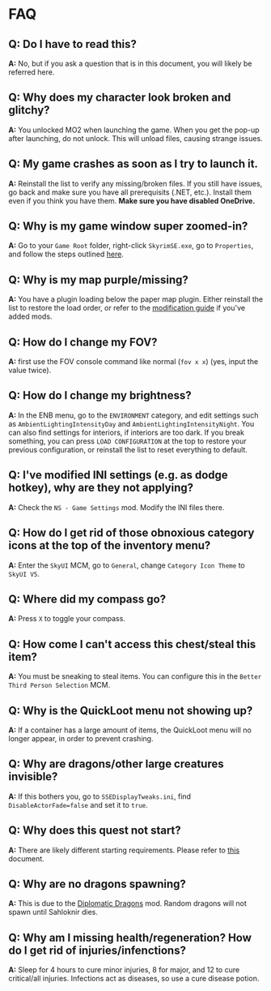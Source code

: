 # FAQ

## Q: Do I have to read this?

**A:** No, but if you ask a question that is in this document, you will likely be referred here.

## Q: Why does my character look broken and glitchy?

**A:** You unlocked MO2 when launching the game. When you get the pop-up after launching, do not unlock. This will unload files, causing strange issues.

## Q: My game crashes as soon as I try to launch it.

**A:** Reinstall the list to verify any missing/broken files. If you still have issues, go back and make sure you have all prerequisits (.NET, etc.). Install them even if you think you have them. **Make sure you have disabled OneDrive.**

## Q: Why is my game window super zoomed-in?

**A:** Go to your `Game Root` folder, right-click `SkyrimSE.exe`, go to `Properties`, and follow the steps outlined [here](https://raw.githubusercontent.com/Lost-Outpost/resources/main/skyrim-scaling.png).

## Q: Why is my map purple/missing?

**A:** You have a plugin loading below the paper map plugin. Either reinstall the list to restore the load order, or refer to the [modification guide](https://github.com/Geborgen/nordic-souls/blob/main/MODIFICATIONGUIDE.md) if you've added mods.

## Q: How do I change my FOV?

**A:** first use the FOV console command like normal (`fov x x`) (yes, input the value twice).

## Q: How do I change my brightness?

**A:** In the ENB menu, go to the `ENVIRONMENT` category, and edit settings such as `AmbientLightingIntensityDay` and `AmbientLightingIntensityNight`. You can also find settings for interiors, if interiors are too dark. If you break something, you can press `LOAD CONFIGURATION` at the top to restore your previous configuration, or reinstall the list to reset everything to default.

## Q: I've modified INI settings (e.g. as dodge hotkey), why are they not applying?

**A:** Check the `NS - Game Settings` mod. Modify the INI files there.

## Q: How do I get rid of those obnoxious category icons at the top of the inventory menu?

**A:** Enter the `SkyUI` MCM, go to `General`, change `Category Icon Theme` to `SkyUI V5`.

## Q: Where did my compass go?

**A:** Press `X` to toggle your compass.

## Q: How come I can't access this chest/steal this item?

**A:** You must be sneaking to steal items. You can configure this in the `Better Third Person Selection` MCM.

## Q: Why is the QuickLoot menu not showing up?

**A:** If a container has a large amount of items, the QuickLoot menu will no longer appear, in order to prevent crashing.

## Q: Why are dragons/other large creatures invisible?

**A:** If this bothers you, go to `SSEDisplayTweaks.ini`, find `DisableActorFade=false` and set it to `true`.

## Q: Why does this quest not start?

**A:** There are likely different starting requirements. Please refer to [this](https://github.com/Geborgen/nordic-souls/blob/main/QUESTCHANGES.md) document.

## Q: Why are no dragons spawning?

**A:** This is due to the [Diplomatic Dragons](https://www.nexusmods.com/skyrimspecialedition/mods/70803) mod. Random dragons will not spawn until Sahloknir dies.

## Q: Why am I missing health/regeneration? How do I get rid of injuries/infenctions?

**A:** Sleep for 4 hours to cure minor injuries, 8 for major, and 12 to cure critical/all injuries. Infections act as diseases, so use a cure disease potion.
